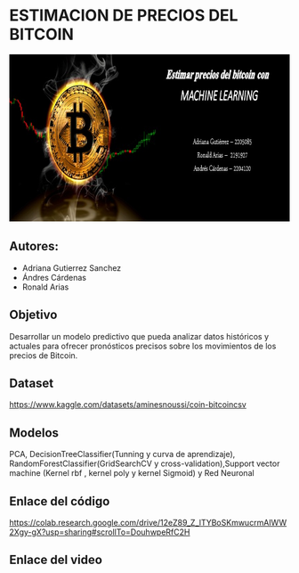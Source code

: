 # ESTIMACION DE PRECIOS DEL BITCOIN
<img src="Banner.jpeg" width="800" height="300">

## Autores:

 - Adriana Gutierrez Sanchez
 - Ándres Cárdenas
 - Ronald Arias
## Objetivo
Desarrollar un modelo predictivo que pueda analizar datos históricos y actuales para ofrecer pronósticos precisos sobre los movimientos de los precios de Bitcoin.

## Dataset 
https://www.kaggle.com/datasets/aminesnoussi/coin-bitcoincsv


## Modelos
PCA, DecisionTreeClassifier(Tunning y curva de aprendizaje), RandomForestClassifier(GridSearchCV y cross-validation),Support vector machine (Kernel rbf , kernel poly y kernel Sigmoid) y Red Neuronal 

## Enlace del código
https://colab.research.google.com/drive/12eZ89_Z_lTYBoSKmwucrmAIWW2Xgy-gX?usp=sharing#scrollTo=DouhwpeRfC2H

## Enlace del video
